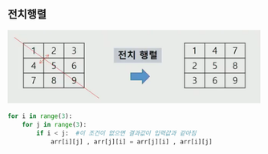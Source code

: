 ## 전치행렬

![image-20210215102438324]([Basic]전치행렬.assets/image-20210215102438324.png)



```python
for i in range(3):
    for j in range(3):
        if i < j:  #이 조건이 없으면 결과값이 입력값과 같아짐
            arr[i][j] , arr[j][i] = arr[j][i] , arr[i][j]
```



